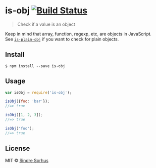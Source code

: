 # is-obj [![Build Status](https://travis-ci.org/sindresorhus/is-obj.svg?branch=master)](https://travis-ci.org/sindresorhus/is-obj)

> Check if a value is an object

Keep in mind that array, function, regexp, etc, are objects in JavaScript.  
See [`is-plain-obj`](https://github.com/sindresorhus/is-plain-obj) if you want to check for plain objects.


## Install

```
$ npm install --save is-obj
```


## Usage

```js
var isObj = require('is-obj');

isObj({foo: 'bar'});
//=> true

isObj([1, 2, 3]);
//=> true

isObj('foo');
//=> true
```


## License

MIT © [Sindre Sorhus](http://sindresorhus.com)
